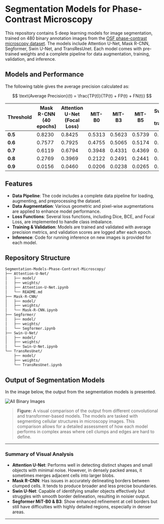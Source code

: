 # Segmentation Models for Phase-Contrast Microscopy

This repository contains 5 deep learning models for image segmentation, trained on 480 binary annotation images from the [OSF phase-contrast microscopy dataset](https://osf.io/ysaq2/). The models include Attention U-Net, Mask R-CNN, Segformer, Swin U-Net, and TransResUnet. Each model comes with pre-trained weights and a complete pipeline for data augmentation, training, validation, and inference.

## Models and Performance

The following table gives the average precision calculated as:

$$
\text{Average Precision}(t) = \frac{TP(t)}{TP(t) + FP(t) + FN(t)}
$$

| Threshold | Mask R-CNN (40 epochs) | Attention U-Net (Focal Loss) | MIT-B0 | MIT-B3 | MIT-B5 | Swin U-Net (no transforms) | TransResUnet (raw) | TransResUnet (Finetuned - 1967 samples) |
| --------- | ---------------------- | ---------------------------- | ------ | ------ | ------ | -------------------------- | ------------------ | --------------------------------------- |
| **0.5**   | 0.8230                 | 0.8425                       | 0.5313 | 0.5623 | 0.5739 | 0.4051                     | 0.6563            | 0.7245                                 |
| **0.6**   | 0.7577                 | 0.7925                       | 0.4755 | 0.5065 | 0.5174 | 0.3447                     | 0.6146            | 0.6845                                 |
| **0.7**   | 0.6119                 | 0.6794                       | 0.3948 | 0.4331 | 0.4369 | 0.2637                     | 0.5463            | 0.6230                                 |
| **0.8**   | 0.2769                 | 0.3969                       | 0.2122 | 0.2491 | 0.2441 | 0.1162                     | 0.3786            | 0.4738                                 |
| **0.9**   | 0.0156                 | 0.0460                       | 0.0206 | 0.0238 | 0.0265 | 0.0090                     | 0.0473            | 0.0775                                 |


## Features

- **Data Pipeline**: The code includes a complete data pipeline for loading, augmenting, and preprocessing the dataset.
- **Data Augmentation**: Various geometric and pixel-wise augmentations are applied to enhance model performance.
- **Loss Functions**: Several loss functions, including Dice, BCE, and Focal Loss, are implemented to handle class imbalance.
- **Training & Validation**: Models are trained and validated with average precision metrics, and validation scores are logged after each epoch.
- **Inference**: Code for running inference on new images is provided for each model.

## Repository Structure

```bash
Segmentation-Models-Phase-Contrast-Microscopy/
├── Attention-U-Net/
│   ├── model/
│   ├── weights/
│   ├── Attention-U-Net.ipynb
│   └── README.md
├── Mask-R-CNN/
│   ├── model/
│   ├── weights/
│   └── Mask-R-CNN.ipynb
├── Segformer/
│   ├── model/
│   ├── weights/
│   └── Segformer.ipynb
├── Swin-U-Net/
│   ├── model/
│   ├── weights/
│   └── Swin-U-Net.ipynb
└── TransResUnet/
    ├── model/
    ├── weights/
    └── TransResUnet.ipynb
```
## Output of Segmentation Models

In the image below, the output from the segmentation models is presented. 

![All Binary Images](https://github.com/user-attachments/assets/fd9712f6-740f-47e7-b1e5-9af6acf9ab61)


> **Figure:** A visual comparison of the output from different convolutional and transformer-based models. The models are tasked with segmenting cellular structures in microscopy images. This comparison allows for a detailed assessment of how each model performs in complex areas where cell clumps and edges are hard to define.

---

### Summary of Visual Analysis

- **Attention U-Net**: Performs well in detecting distinct shapes and small objects with minimal noise. However, in densely packed areas, it sometimes merges adjacent cells into larger blobs.
- **Mask R-CNN**: Has issues in accurately delineating borders between clumped cells. It tends to produce broader and less precise boundaries.
- **Swin U-Net**: Capable of identifying smaller objects effectively but struggles with smooth border delineation, resulting in noisier output.
- **Segformer MiT-B0 & B3**: Show enhanced refinement at cell borders but still have difficulties with highly detailed regions, especially in denser areas.

---

